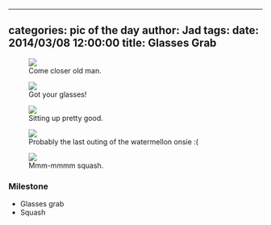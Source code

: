 
---
categories: pic of the day
author: Jad
tags: 
date: 2014/03/08 12:00:00
title: Glasses Grab 
---

<figure>
<img src="/img/2014/03/08/img_3548_medium.jpg" />
<figcaption>Come closer old man.</figcaption>
</figure>

<figure>
<img src="/img/2014/03/08/img_3537_medium.jpg" />
<figcaption>Got your glasses!
</figcaption>
</figure>

<figure>
<img src="/img/2014/03/08/img_3579_medium.jpg" />
<figcaption>Sitting up pretty good.</figcaption>
</figure>

<figure>
<img src="/img/2014/03/08/img_7601_medium.jpg" />
<figcaption>Probably the last outing of the watermellon onsie :(</figcaption>
</figure>

<figure>
<img src="/img/2014/03/08/img_3646_medium.jpg" />
<figcaption>Mmm-mmmm squash.</figcaption>
</figure>

### Milestone
* Glasses grab
* Squash
